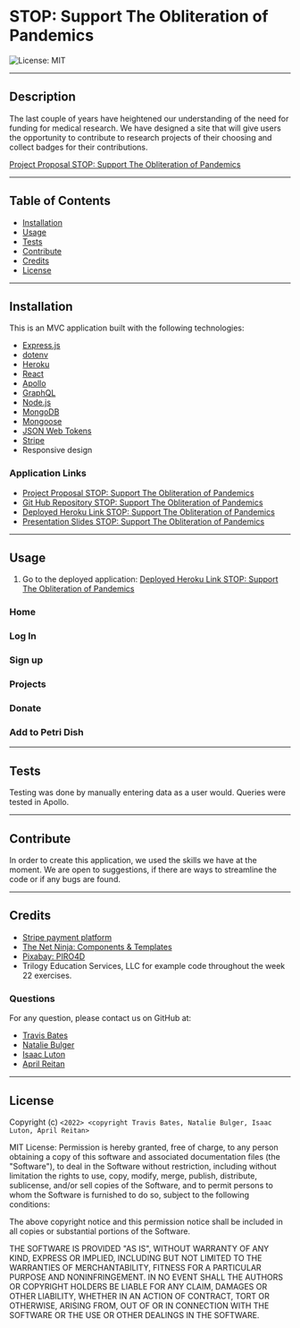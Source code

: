 # STOP: Support The Obliteration of Pandemics

![License: MIT](https://img.shields.io/badge/License-MIT-yellow.svg)


---

## Description

The last couple of years have heightened our understanding of the need for funding for medical research. We have designed a site that will give users the opportunity to contribute to research projects of their choosing and collect badges for their contributions.

[Project Proposal STOP: Support The Obliteration of Pandemics](https://docs.google.com/document/d/1THYbiRfj2iuaa6aMv_CR1f4xCH5Fp0SOp_Z0eW0vCsQ/edit)

---

## Table of Contents

- [Installation](#installation)
- [Usage](#usage)
- [Tests](#tests)
- [Contribute](#contribute)
- [Credits](#credits)
- [License](#license)

---

## Installation

This is an MVC application built with the following technologies:

- [Express.js](https://www.npmjs.com/package/express)
- [dotenv](https://www.npmjs.com/package/dotenv)
- [Heroku](https://signup.heroku.com/)
- [React](https://reactjs.org/docs/getting-started.html)
- [Apollo](https://www.apollographql.com/docs/)
- [GraphQL](https://graphql.org/learn/)
- [Node.js](https://nodejs.org/en/)
- [MongoDB](https://www.mongodb.com/)
- [Mongoose](https://mongoosejs.com/docs/)
- [JSON Web Tokens](https://jwt.io/)
- [Stripe](https://stripe.com/docs)
- Responsive design

### Application Links

- [Project Proposal STOP: Support The Obliteration of Pandemics](https://docs.google.com/document/d/1THYbiRfj2iuaa6aMv_CR1f4xCH5Fp0SOp_Z0eW0vCsQ/edit)
- [Git Hub Repository STOP: Support The Obliteration of Pandemics](https://github.com/levisgaragegroupinc/SHEEP)
- [Deployed Heroku Link STOP: Support The Obliteration of Pandemics](https://support-pandemic-obliteration.herokuapp.com/)
- [Presentation Slides STOP: Support The Obliteration of Pandemics](https://docs.google.com/presentation/d/1stKpRgIwOVdcFMI54V46_ce0NJV42DUOtqW_2l4ayrI/edit#slide=id.p)

---

## Usage

1. Go to the deployed application: [Deployed Heroku Link STOP: Support The Obliteration of Pandemics](https://support-pandemic-obliteration.herokuapp.com/)

### Home


### Log In


### Sign up


### Projects


### Donate


### Add to Petri Dish

---

## Tests

Testing was done by manually entering data as a user would. Queries were tested in Apollo.

---

## Contribute

In order to create this application, we used the skills we have at the moment. We are open to suggestions, if there are ways to streamline the code or if any bugs are found.

---

## Credits

- [Stripe payment platform](https://stripe.com/docs)
- [The Net Ninja: Components & Templates](https://www.youtube.com/watch?v=9D1x7-2FmTA)
- [Pixabay: PIRO4D](https://pixabay.com/illustrations/virus-pathogen-infection-biology-4937609/)
- Trilogy Education Services, LLC for example code throughout the week 22 exercises.

### Questions

For any question, please contact us on GitHub at:

- [Travis Bates](https://github.com/levisgaragegroupinc)
- [Natalie Bulger](https://github.com/nbulger1)
- [Isaac Luton](https://github.com/ILuton)
- [April Reitan](https://github.com/areitan)

---

## License

Copyright (c) `<2022> <copyright Travis Bates, Natalie Bulger, Isaac Luton, April Reitan>`

MIT License:
Permission is hereby granted, free of charge, to any person obtaining a copy
of this software and associated documentation files (the "Software"), to deal
in the Software without restriction, including without limitation the rights
to use, copy, modify, merge, publish, distribute, sublicense, and/or sell
copies of the Software, and to permit persons to whom the Software is
furnished to do so, subject to the following conditions:

The above copyright notice and this permission notice shall be included in all
copies or substantial portions of the Software.

THE SOFTWARE IS PROVIDED "AS IS", WITHOUT WARRANTY OF ANY KIND, EXPRESS OR
IMPLIED, INCLUDING BUT NOT LIMITED TO THE WARRANTIES OF MERCHANTABILITY,
FITNESS FOR A PARTICULAR PURPOSE AND NONINFRINGEMENT. IN NO EVENT SHALL THE
AUTHORS OR COPYRIGHT HOLDERS BE LIABLE FOR ANY CLAIM, DAMAGES OR OTHER
LIABILITY, WHETHER IN AN ACTION OF CONTRACT, TORT OR OTHERWISE, ARISING FROM,
OUT OF OR IN CONNECTION WITH THE SOFTWARE OR THE USE OR OTHER DEALINGS IN THE
SOFTWARE.
